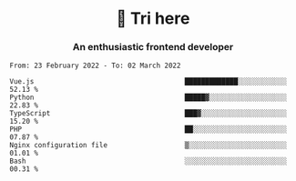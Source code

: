 <h1 align="center">👋 Tri here</h1>
<h3 align="center">An enthusiastic frontend developer</h3>

<!--START_SECTION:waka-->

```text
From: 23 February 2022 - To: 02 March 2022

Vue.js                                     █████████████░░░░░░░░░░░░   52.13 %
Python                                     █████▓░░░░░░░░░░░░░░░░░░░   22.83 %
TypeScript                                 ███▓░░░░░░░░░░░░░░░░░░░░░   15.20 %
PHP                                        ██░░░░░░░░░░░░░░░░░░░░░░░   07.87 %
Nginx configuration file                   ▒░░░░░░░░░░░░░░░░░░░░░░░░   01.01 %
Bash                                       ░░░░░░░░░░░░░░░░░░░░░░░░░   00.31 %
```

<!--END_SECTION:waka-->
